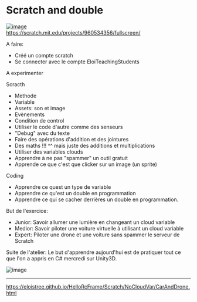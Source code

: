 # Scratch and double

[![image](https://github.com/EloiStree/HelloRC/assets/20149493/ca9e7689-c919-402b-8e26-4d0efc3aa8c5)](https://scratch.mit.edu/projects/960534356/fullscreen/)  
https://scratch.mit.edu/projects/960534356/fullscreen/  

A faire:
- Créé un compte scratch
- Se connecter avec le compte EloiTeachingStudents


A experimenter

Scracth
- Methode
- Variable
- Assets: son et image
- Evènements
- Condition de control
- Utiliser le code d'autre comme des senseurs
- "Debug" avec du texte
- Faire des opérations d'addition et des jointures
- Des maths !!! ^^ mais juste des additions et multiplications
- Utiliser des variables clouds
- Apprendre à ne pas "spammer" un outil gratuit
- Apprende ce que c'est que clicker sur un image (un sprite)

Coding
- Apprendre ce quest un type de variable
- Apprendre ce qu'est un double en programmation
- Apprendre ce qui se cacher derrières un double en programmation.


But de l'exercice:
- Junior: Savoir allumer une lumière en changeant un cloud variable
- Medior: Savoir piloter une voiture virtuelle à utilisant un cloud variable
- Expert: Piloter une drone et une voiture sans spammer le serveur de Scratch


Suite de l'atelier:
Le but d'apprendre aujourd'hui est de pratiquer tout ce que l'on a appris en C# mercredi sur Unity3D.



![image](https://github.com/EloiStree/HelloRC/assets/20149493/669ba838-1a9b-474a-bf6c-d0850619cab7)



------------------------------
https://eloistree.github.io/HelloRcFrame/Scratch/NoCloudVar/CarAndDrone.html

